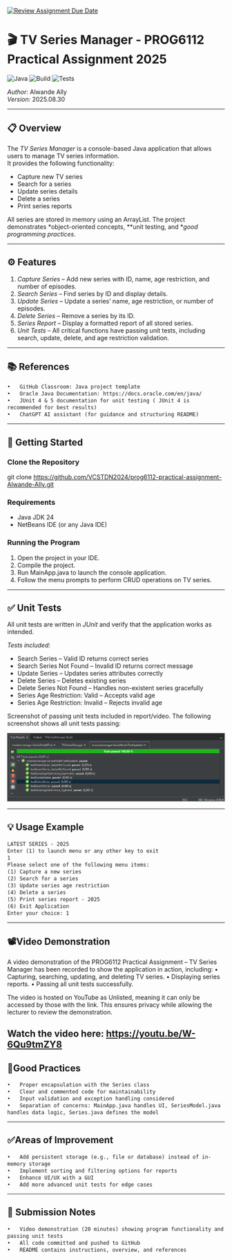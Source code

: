 [![Review Assignment Due Date](https://classroom.github.com/assets/deadline-readme-button-22041afd0340ce965d47ae6ef1cefeee28c7c493a6346c4f15d667ab976d596c.svg)](https://classroom.github.com/a/E6_lM4MY)
# 🎬 TV Series Manager - PROG6112 Practical Assignment 2025

![Java](https://img.shields.io/badge/Java-24-blue)
![Build](https://img.shields.io/badge/Build-Passing-brightgreen)
![Tests](https://img.shields.io/badge/Unit%20Tests-Passing-brightgreen)

*Author:* Alwande Ally  
*Version:* 2025.08.30  

---

## 📋 Overview

The *TV Series Manager* is a console-based Java application that allows users to manage TV series information.  
It provides the following functionality:

- Capture new TV series  
- Search for a series  
- Update series details  
- Delete a series  
- Print series reports  

All series are stored in memory using an ArrayList. The project demonstrates *object-oriented concepts, **unit testing, and **good programming practices*.

---

## ⚙ Features

1. *Capture Series* – Add new series with ID, name, age restriction, and number of episodes.  
2. *Search Series* – Find series by ID and display details.  
3. *Update Series* – Update a series’ name, age restriction, or number of episodes.  
4. *Delete Series* – Remove a series by its ID.  
5. *Series Report* – Display a formatted report of all stored series.  
6. *Unit Tests* – All critical functions have passing unit tests, including search, update, delete, and age restriction validation.  

---

## 📚 References
	•	GitHub Classroom: Java project template
	•	Oracle Java Documentation: https://docs.oracle.com/en/java/
	•	JUnit 4 & 5 documentation for unit testing ( JUnit 4 is recommended for best results) 
	•	ChatGPT AI assistant (for guidance and structuring README)

---

## 🚀 Getting Started

### Clone the Repository

git clone https://github.com/VCSTDN2024/prog6112-practical-assignment-Alwande-Ally.git

### Requirements

- Java JDK 24  
- NetBeans IDE (or any Java IDE)  

### Running the Program

1. Open the project in your IDE.  
2. Compile the project.  
3. Run MainApp.java to launch the console application.  
4. Follow the menu prompts to perform CRUD operations on TV series.  

---

## ✅ Unit Tests

All unit tests are written in *JUnit* and verify that the application works as intended.  

*Tests included:*

- Search Series – Valid ID returns correct series  
- Search Series Not Found – Invalid ID returns correct message  
- Update Series – Updates series attributes correctly  
- Delete Series – Deletes existing series  
- Delete Series Not Found – Handles non-existent series gracefully  
- Series Age Restriction: Valid – Accepts valid age  
- Series Age Restriction: Invalid – Rejects invalid age  

Screenshot of passing unit tests included in report/video. 
The following screenshot shows all unit tests passing:

![Unit Tests Passing](Unit%20Tests%20Screenshot%20.png)

---

## 💡 Usage Example

```text
LATEST SERIES - 2025
Enter (1) to launch menu or any other key to exit
1
Please select one of the following menu items:
(1) Capture a new series
(2) Search for a series
(3) Update series age restriction
(4) Delete a series
(5) Print series report - 2025
(6) Exit Application
Enter your choice: 1
```
---
## 📽️Video Demonstration

A video demonstration of the PROG6112 Practical Assignment – TV Series Manager has been recorded to show the application in action, including:
	•	Capturing, searching, updating, and deleting TV series.
	•	Displaying series reports.
	•	Passing all unit tests successfully.

The video is hosted on YouTube as Unlisted, meaning it can only be accessed by those with the link. This ensures privacy while allowing the lecturer to review the demonstration.

Watch the video here: https://youtu.be/W-6Qu9tmZY8 
---
 ##   🎉Good Practices
 
	•	Proper encapsulation with the Series class
	•	Clear and commented code for maintainability
	•	Input validation and exception handling considered
	•	Separation of concerns: MainApp.java handles UI, SeriesModel.java handles data logic, Series.java defines the model
---
##     ✅Areas of Improvement

	•	Add persistent storage (e.g., file or database) instead of in-memory storage
	•	Implement sorting and filtering options for reports
	•	Enhance UI/UX with a GUI
	•	Add more advanced unit tests for edge cases
---
##  🎥 Submission Notes


	•	Video demonstration (20 minutes) showing program functionality and passing unit tests
	•	All code committed and pushed to GitHub
	•	README contains instructions, overview, and references
